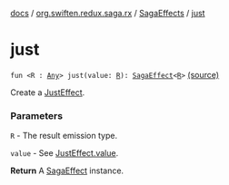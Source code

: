 [docs](../../index.md) / [org.swiften.redux.saga.rx](../index.md) / [SagaEffects](index.md) / [just](./just.md)

# just

`fun <R : `[`Any`](https://kotlinlang.org/api/latest/jvm/stdlib/kotlin/-any/index.html)`> just(value: `[`R`](just.md#R)`): `[`SagaEffect`](../../org.swiften.redux.saga.common/-saga-effect/index.md)`<`[`R`](just.md#R)`>` [(source)](https://github.com/protoman92/KotlinRedux/tree/master/common/common-rx-saga/src/main/kotlin/org/swiften/redux/saga/rx/SagaEffects.kt#L49)

Create a [JustEffect](../-just-effect/index.md).

### Parameters

`R` - The result emission type.

`value` - See [JustEffect.value](../-just-effect/value.md).

**Return**
A [SagaEffect](../../org.swiften.redux.saga.common/-saga-effect/index.md) instance.

